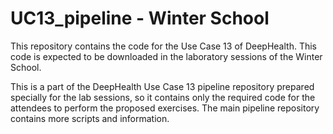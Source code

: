# UC13_pipeline - Winter School
This repository contains the code for the Use Case 13 of DeepHealth. 
This code is expected to be downloaded in the laboratory sessions of the Winter School.

This is a part of the DeepHealth Use Case 13 pipeline repository prepared specially for the lab sessions, so it contains only the required code for the attendees to perform the proposed exercises. The main pipeline repository contains more scripts and information.

